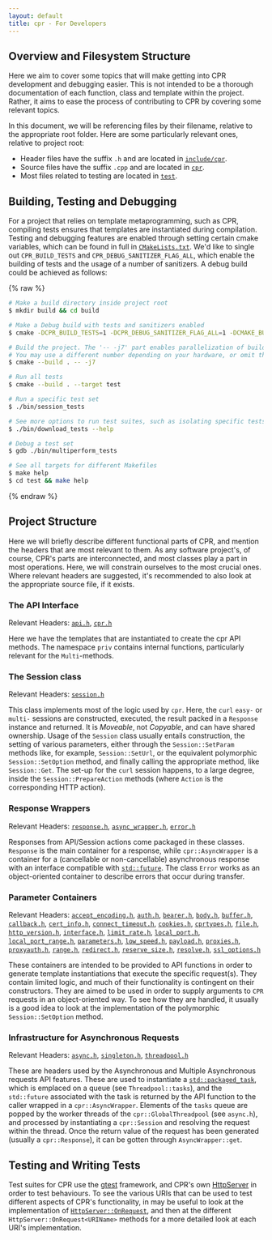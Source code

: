 ```yaml
---
layout: default
title: cpr - For Developers
---
```


## Overview and Filesystem Structure
Here we aim to cover some topics that will make getting into CPR development and debugging easier. This is not intended to be a thorough documentation of each function, class and template within the project. Rather, it aims to ease the process of contributing to CPR by covering some relevant topics.

In this document, we will be referencing files by their filename, relative to the appropriate root folder. Here are some particularly relevant ones, relative to project root:

* Header files have the suffix `.h` and are located in [`include/cpr`](https://github.com/libcpr/cpr/tree/master/include/cpr).
* Source files have the suffix `.cpp` and are located in [`cpr`](https://github.com/libcpr/cpr/tree/master/cpr).
* Most files related to testing are located in [`test`](https://github.com/libcpr/cpr/tree/master/test).

## Building, Testing and Debugging
For a project that relies on template metaprogramming, such as CPR, compiling tests ensures that templates are instantiated during compilation. Testing and debugging features are enabled through setting certain cmake variables, which can be found in full in [`CMakeLists.txt`](https://github.com/libcpr/cpr/blob/master/CMakeLists.txt). We'd like to single out `CPR_BUILD_TESTS` and `CPR_DEBUG_SANITIZER_FLAG_ALL`, which enable the building of tests and the usage of a number of sanitizers. A debug build could be achieved as follows:

{% raw %}
```bash
# Make a build directory inside project root
$ mkdir build && cd build

# Make a Debug build with tests and sanitizers enabled
$ cmake -DCPR_BUILD_TESTS=1 -DCPR_DEBUG_SANITIZER_FLAG_ALL=1 -DCMAKE_BUILD_TYPE=Debug ..

# Build the project. The '-- -j7' part enables parallelization of build tasks.
# You may use a different number depending on your hardware, or omit this bit.
$ cmake --build . -- -j7

# Run all tests
$ cmake --build . --target test

# Run a specific test set
$ ./bin/session_tests

# See more options to run test suites, such as isolating specific tests
$ ./bin/download_tests --help

# Debug a test set
$ gdb ./bin/multiperform_tests

# See all targets for different Makefiles
$ make help
$ cd test && make help
```
{% endraw %}

## Project Structure
Here we will briefly describe different functional parts of CPR, and mention the headers that are most relevant to them. As any software project's, of course, CPR's parts are interconnected, and most classes play a part in most operations. Here, we will constrain ourselves to the most crucial ones. Where relevant headers are suggested, it's recommended to also look at the appropriate source file, if it exists.
### The API Interface
Relevant Headers: [`api.h`](https://github.com/libcpr/cpr/blob/master/include/cpr/api.h), [`cpr.h`](https://github.com/libcpr/cpr/blob/master/include/cpr/cpr.h)

Here we have the templates that are instantiated to create the cpr API methods. The namespace `priv` contains internal functions, particularly relevant for the `Multi`-methods.
### The Session class
Relevant Headers: [`session.h`](https://github.com/libcpr/cpr/blob/master/include/cpr/session.h)

This class implements most of the logic used by `cpr`. Here, the `curl` `easy-` or `multi-` sessions are constructed, executed, the result packed in a `Response` instance and returned. It is _Moveable_, not _Copyable_, and can have shared ownership. Usage of the `Session` class usually entails construction, the setting of various parameters, either through the `Session::SetParam` methods like, for example, `Session::SetUrl`, or the equivalent polymorphic `Session::SetOption` method, and finally calling the appropriate method, like `Session::Get`. The set-up for the `curl` session happens, to a large degree, inside the `Session::PrepareAction` methods (where `Action` is the corresponding HTTP action).

### Response Wrappers
Relevant Headers: [`response.h`](https://github.com/libcpr/cpr/blob/master/include/cpr/response.h), [`async_wrapper.h`](https://github.com/libcpr/cpr/blob/master/include/cpr/async_wrapper.h), [`error.h`](https://github.com/libcpr/cpr/blob/master/include/cpr/error.h)

Responses from API/Session actions come packaged in these classes. `Response` is the main container for a response, while `cpr::AsyncWrapper` is a container for a (cancellable or non-cancellable) asynchronous response with an interface compatible with [`std::future`](https://en.cppreference.com/w/cpp/thread/future). The class `Error` works as an object-oriented container to describe errors that occur during transfer.

### Parameter Containers
Relevant Headers: [`accept_encoding.h`](https://github.com/libcpr/cpr/blob/master/include/cpr/accept_encoding.h), [`auth.h`](https://github.com/libcpr/cpr/blob/master/include/cpr/auth.h), [`bearer.h`](https://github.com/libcpr/cpr/blob/master/include/cpr/bearer.h), [`body.h`](https://github.com/libcpr/cpr/blob/master/include/cpr/body.h), [`buffer.h`](https://github.com/libcpr/cpr/blob/master/include/cpr/buffer.h), [`callback.h`](https://github.com/libcpr/cpr/blob/master/include/cpr/callback.h), [`cert_info.h`](https://github.com/libcpr/cpr/blob/master/include/cpr/cert_info.h), [`connect_timeout.h`](https://github.com/libcpr/cpr/blob/master/include/cpr/connect_timeout.h), [`cookies.h`](https://github.com/libcpr/cpr/blob/master/include/cpr/cookies.h), [`cprtypes.h`](https://github.com/libcpr/cpr/blob/master/include/cpr/cprtypes.h), [`file.h`](https://github.com/libcpr/cpr/blob/master/include/cpr/file.h), [`http_version.h`](https://github.com/libcpr/cpr/blob/master/include/cpr/http_version.h), [`interface.h`](https://github.com/libcpr/cpr/blob/master/include/cpr/interface.h), [`limit_rate.h`](https://github.com/libcpr/cpr/blob/master/include/cpr/limit_rate.h), [`local_port.h`](https://github.com/libcpr/cpr/blob/master/include/cpr/local_port.h), [`local_port_range.h`](https://github.com/libcpr/cpr/blob/master/include/cpr/local_port_range.h), [`parameters.h`](https://github.com/libcpr/cpr/blob/master/include/cpr/parameters.h), [`low_speed.h`](https://github.com/libcpr/cpr/blob/master/include/cpr/low_speed.h), [`payload.h`](https://github.com/libcpr/cpr/blob/master/include/cpr/payload.h), [`proxies.h`](https://github.com/libcpr/cpr/blob/master/include/cpr/proxies.h), [`proxyauth.h`](https://github.com/libcpr/cpr/blob/master/include/cpr/proxyauth.h), [`range.h`](https://github.com/libcpr/cpr/blob/master/include/cpr/range.h), [`redirect.h`](https://github.com/libcpr/cpr/blob/master/include/cpr/redirect.h), [`reserve_size.h`](https://github.com/libcpr/cpr/blob/master/include/cpr/reserve_size.h), [`resolve.h`](https://github.com/libcpr/cpr/blob/master/include/cpr/resolve.h), [`ssl_options.h`](https://github.com/libcpr/cpr/blob/master/include/cpr/ssl_options.h)

These containers are intended to be provided to API functions in order to generate template instantiations that execute the specific request(s). They contain limited logic, and much of their functionality is contingent on their constructors. They are aimed to be used in order to supply arguments to `CPR` requests in an object-oriented way. To see how they are handled, it usually is a good idea to look at the implementation of the polymorphic `Session::SetOption` method.

### Infrastructure for Asynchronous Requests
Relevant Headers: [`async.h`](https://github.com/libcpr/cpr/blob/master/include/cpr/async.h), [`singleton.h`](https://github.com/libcpr/cpr/blob/master/include/cpr/singleton.h), [`threadpool.h`](https://github.com/libcpr/cpr/blob/master/include/cpr/threadpool.h)

These are headers used by the Asynchronous and Multiple Asynchronous requests API features. These are used to instantiate a [`std::packaged_task`](https://en.cppreference.com/w/cpp/thread/packaged_task), which is emplaced on a queue (see `Threadpool::tasks`), and the `std::future` associated with the task is returned by the API function to the caller wrapped in a `cpr::AsyncWrapper`.
Elements of the `tasks` queue are popped by the worker threads of the `cpr::GlobalThreadpool` (see `async.h`), and processed by instantiating a `cpr::Session` and resolving the request within the thread. Once the return value of the request has been generated (usually a `cpr::Response`), it can be gotten through `AsyncWrapper::get`.

## Testing and Writing Tests

Test suites for CPR use the [gtest](https://google.github.io/googletest/) framework, and CPR's own [HttpServer](https://github.com/libcpr/cpr/blob/master/test/httpServer.hpp) in order to test behaviours. To see the various URIs that can be used to test different aspects of CPR's functionality, in may be useful to look at the implementation of [`HttpServer::OnRequest`](https://github.com/libcpr/cpr/blob/master/test/httpServer.cpp), and then at the different `HttpServer::OnRequest<URIName>` methods for a more detailed look at each URI's implementation.

